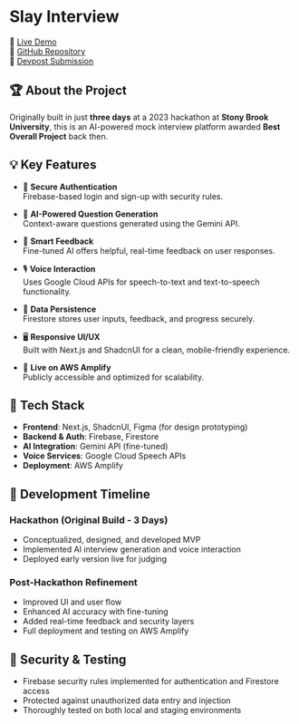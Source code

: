 # Slay Interview

🔗 [Live Demo](https://main.dp8j1r5isx3e7.amplifyapp.com/)  
🔗 [GitHub Repository](https://github.com/mravaloarison/IT-something)  
🔗 [Devpost Submission](https://devpost.com/software/hackyourinterview)

## 🏆 About the Project

Originally built in just **three days** at a 2023 hackathon at **Stony Brook University**, this is an AI-powered mock interview platform awarded **Best Overall Project** back then.

## 💡 Key Features

-   🔐 **Secure Authentication**  
    Firebase-based login and sign-up with security rules.

-   🤖 **AI-Powered Question Generation**  
    Context-aware questions generated using the Gemini API.

-   🧠 **Smart Feedback**  
    Fine-tuned AI offers helpful, real-time feedback on user responses.

-   🎙️ **Voice Interaction**  
    Uses Google Cloud APIs for speech-to-text and text-to-speech functionality.

-   🔎 **Data Persistence**  
    Firestore stores user inputs, feedback, and progress securely.

-   🖥️ **Responsive UI/UX**  
    Built with Next.js and ShadcnUI for a clean, mobile-friendly experience.

-   🚀 **Live on AWS Amplify**  
    Publicly accessible and optimized for scalability.

## 🧱 Tech Stack

-   **Frontend**: Next.js, ShadcnUI, Figma (for design prototyping)
-   **Backend & Auth**: Firebase, Firestore
-   **AI Integration**: Gemini API (fine-tuned)
-   **Voice Services**: Google Cloud Speech APIs
-   **Deployment**: AWS Amplify

## 📆 Development Timeline

### Hackathon (Original Build - 3 Days)

-   Conceptualized, designed, and developed MVP
-   Implemented AI interview generation and voice interaction
-   Deployed early version live for judging

### Post-Hackathon Refinement

-   Improved UI and user flow
-   Enhanced AI accuracy with fine-tuning
-   Added real-time feedback and security layers
-   Full deployment and testing on AWS Amplify

## 🚨 Security & Testing

-   Firebase security rules implemented for authentication and Firestore access
-   Protected against unauthorized data entry and injection
-   Thoroughly tested on both local and staging environments
